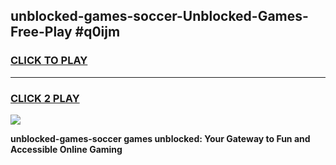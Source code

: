 
## unblocked-games-soccer-Unblocked-Games-Free-Play #q0ijm
<h3>
<a href="https://us.freeplayer.one?title=unblocked-games-soccer&ref=9M">CLICK TO PLAY</a></h3>
<hr>

<h3>
<a href="https://us.freeplayer.one?title=unblocked-games-soccer&ref=9M">CLICK 2 PLAY</a>
  
</h3>

<a href="https://us.freeplayer.one?title=unblocked-games-soccer&ref=9M"><img src="https://clearcache.store/games.png"></a>


**unblocked-games-soccer games unblocked: Your Gateway to Fun and Accessible Online Gaming**
